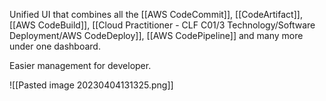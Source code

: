 Unified UI that combines all the [[AWS CodeCommit]], [[CodeArtifact]], [[AWS CodeBuild]], [[Cloud Practitioner - CLF C01/3 Technology/Software Deployment/AWS CodeDeploy]], [[AWS CodePipeline]] and many more under one dashboard.

Easier management for developer. 

![[Pasted image 20230404131325.png]]
